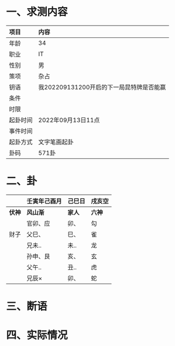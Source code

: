 # 一、求测内容
|项目|内容|
|:-|:-|
|年龄|34|
|职业|IT|
|性别|男|
|策项|杂占|
|钥语|我202209131200开启的下一局昆特牌是否能赢|
|条件||
|时限||
|起卦时间|2022年09月13日11点|
|事件时间||
|起卦方式|文字笔画起卦|
|卦码|571卦|

# 二、卦
||壬寅年己酉月|己巳日|戌亥空|
|:-|:-|:-|:-|
|**伏神**|**风山渐**|**家人**|**六神**|
||官卯、应|卯、|勾|
|财子|父巳、|巳、|雀|
||兄未..|未..|龙|
||孙申、艮|亥、|玄|
||父午..|丑..|虎|
||兄辰×|卯、|蛇|


# 三、断语

# 四、实际情况
